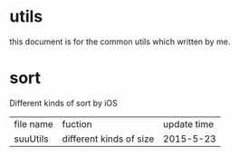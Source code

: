 # utils
this document is for the common utils which written by me.

# sort
Different kinds of sort by iOS 

<table class="table table-bordered table-striped table-condensed">
<tr>
<td>file name</td>
<td>fuction</td>
<td>update time</td>
</tr>
<tr>
<td>suuUtils</td>
<td>different kinds of size</td>
<td>2015-5-23</td>
</tr>
<tr>
</table>
